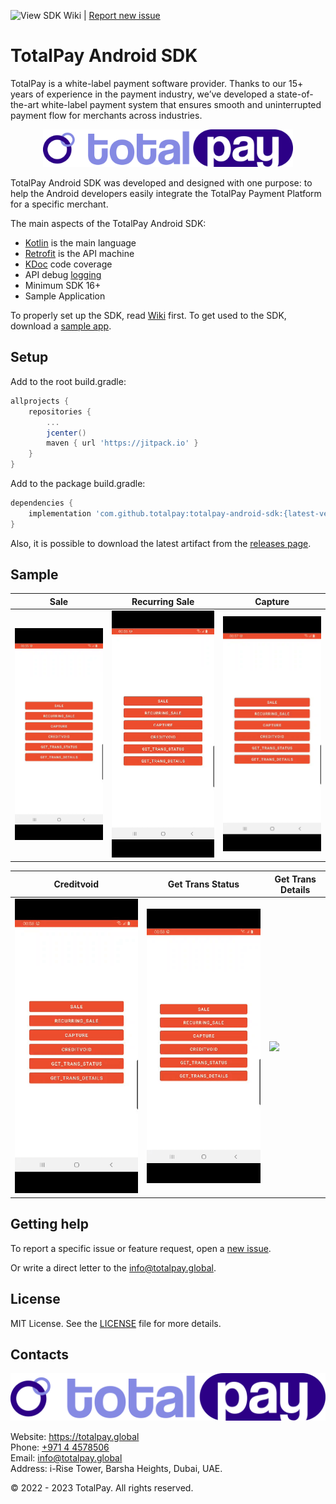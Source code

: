 ![View SDK Wiki](https://github.com/TotalPayAPI/android-sdk/wiki) | [Report new issue](https://github.com/TotalPayAPI/android-sdk/issues/new)

# TotalPay Android SDK

TotalPay is a white-label payment software provider. Thanks to our 15+ years of experience in the payment industry, we’ve developed a state-of-the-art white-label payment system that ensures smooth and uninterrupted payment flow for merchants across industries.

<p align="center">
  <a href="https://totalpay.global">
      <img src="/media/header.png" alt="TotalPay" width="400px"/>
  </a>
</p>

TotalPay Android SDK was developed and designed with one purpose: to help the Android developers easily integrate the TotalPay Payment Platform for a specific merchant. 

The main aspects of the TotalPay Android SDK:

- [Kotlin](https://developer.android.com/kotlin) is the main language
- [Retrofit](http://square.github.io/retrofit/) is the API machine 
- [KDoc](https://kotlinlang.org/docs/reference/kotlin-doc.html) code coverage
- API debug [logging](https://github.com/square/okhttp/tree/master/okhttp-logging-interceptor)
- Minimum SDK 16+
- Sample Application

To properly set up the SDK, read [Wiki](https://github.com/TotalPayAPI/totalpay-android-sdk/wiki) first.
To get used to the SDK, download a [sample app](https://github.com/TotalPayAPI/totalpay-android-sdk/tree/main/sample).

## Setup

Add to the root build.gradle:

```groovy
allprojects {
    repositories {
        ...
        jcenter()
        maven { url 'https://jitpack.io' }
    }
}
```

Add to the package build.gradle:

```groovy
dependencies {
    implementation 'com.github.totalpay:totalpay-android-sdk:{latest-version}'
}
```

Also, it is possible to download the latest artifact from the [releases page](https://github.com/TotalPayAPI/totalpay-android-sdk/releases).

## Sample

| Sale | Recurring Sale | Capture |
|-|-|-|
| ![](/media/sale.gif) | ![](/media/recurring-sale.gif) | ![](/media/capture.gif) |

| Creditvoid | Get Trans Status | Get Trans Details |
|-|-|-|
| ![](/media/creditvoid.gif) | ![](/media/get-trans-status.gif) | ![](/media/get-trans-details.gif) |

## Getting help

To report a specific issue or feature request, open a [new issue](https://github.com/TotalPayAPI/totalpay-android-sdk/issues/new).

Or write a direct letter to the [info@totalpay.global](mailto:info@totalpay.global).

## License

MIT License. See the [LICENSE](https://github.com/TotalPayAPI/totalpay-android-sdk/blob/main/LICENSE) file for more details.

## Contacts

![](/media/logo_516.png)

Website: https://totalpay.global  
Phone: [+971 4 4578506](tel:+97144578506)  
Email: [info@totalpay.global](mailto:info@totalpay.global)  
Address: i-Rise Tower, Barsha Heights, Dubai, UAE.

© 2022 - 2023 TotalPay. All rights reserved.
